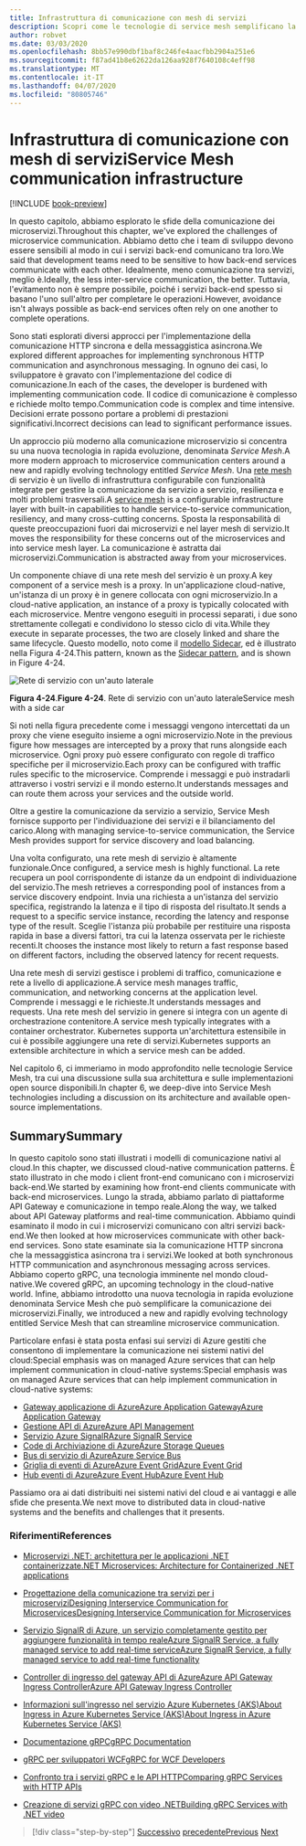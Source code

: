 ```yaml
---
title: Infrastruttura di comunicazione con mesh di servizi
description: Scopri come le tecnologie di service mesh semplificano la comunicazione dei microservizi nativi nel cloud
author: robvet
ms.date: 03/03/2020
ms.openlocfilehash: 8bb57e990dbf1baf8c246fe4aacfbb2904a251e6
ms.sourcegitcommit: f87ad41b8e62622da126aa928f7640108c4eff98
ms.translationtype: MT
ms.contentlocale: it-IT
ms.lasthandoff: 04/07/2020
ms.locfileid: "80805746"
---
```

# <a name="service-mesh-communication-infrastructure"></a><span data-ttu-id="c3745-103">Infrastruttura di comunicazione con mesh di servizi</span><span class="sxs-lookup"><span data-stu-id="c3745-103">Service Mesh communication infrastructure</span></span>

[!INCLUDE [book-preview](../../../includes/book-preview.md)]

<span data-ttu-id="c3745-104">In questo capitolo, abbiamo esplorato le sfide della comunicazione dei microservizi.</span><span class="sxs-lookup"><span data-stu-id="c3745-104">Throughout this chapter, we've explored the challenges of microservice communication.</span></span> <span data-ttu-id="c3745-105">Abbiamo detto che i team di sviluppo devono essere sensibili al modo in cui i servizi back-end comunicano tra loro.</span><span class="sxs-lookup"><span data-stu-id="c3745-105">We said that development teams need to be sensitive to how back-end services communicate with each other.</span></span> <span data-ttu-id="c3745-106">Idealmente, meno comunicazione tra servizi, meglio è.</span><span class="sxs-lookup"><span data-stu-id="c3745-106">Ideally, the less inter-service communication, the better.</span></span> <span data-ttu-id="c3745-107">Tuttavia, l'evitamento non è sempre possibile, poiché i servizi back-end spesso si basano l'uno sull'altro per completare le operazioni.</span><span class="sxs-lookup"><span data-stu-id="c3745-107">However, avoidance isn't always possible as back-end services often rely on one another to complete operations.</span></span>

<span data-ttu-id="c3745-108">Sono stati esplorati diversi approcci per l'implementazione della comunicazione HTTP sincrona e della messaggistica asincrona.</span><span class="sxs-lookup"><span data-stu-id="c3745-108">We explored different approaches for implementing synchronous HTTP communication and asynchronous messaging.</span></span> <span data-ttu-id="c3745-109">In ognuno dei casi, lo sviluppatore è gravato con l'implementazione del codice di comunicazione.</span><span class="sxs-lookup"><span data-stu-id="c3745-109">In each of the cases, the developer is burdened with implementing communication code.</span></span> <span data-ttu-id="c3745-110">Il codice di comunicazione è complesso e richiede molto tempo.</span><span class="sxs-lookup"><span data-stu-id="c3745-110">Communication code is complex and time intensive.</span></span> <span data-ttu-id="c3745-111">Decisioni errate possono portare a problemi di prestazioni significativi.</span><span class="sxs-lookup"><span data-stu-id="c3745-111">Incorrect decisions can lead to significant performance issues.</span></span>

<span data-ttu-id="c3745-112">Un approccio più moderno alla comunicazione microservizio si concentra su una nuova tecnologia in rapida evoluzione, denominata *Service Mesh*.</span><span class="sxs-lookup"><span data-stu-id="c3745-112">A more modern approach to microservice communication centers around a new and rapidly evolving technology entitled *Service Mesh*.</span></span> <span data-ttu-id="c3745-113">Una [rete mesh](https://www.nginx.com/blog/what-is-a-service-mesh/) di servizio è un livello di infrastruttura configurabile con funzionalità integrate per gestire la comunicazione da servizio a servizio, resilienza e molti problemi trasversali.</span><span class="sxs-lookup"><span data-stu-id="c3745-113">A [service mesh](https://www.nginx.com/blog/what-is-a-service-mesh/) is a configurable infrastructure layer with built-in capabilities to handle service-to-service communication, resiliency, and many cross-cutting concerns.</span></span> <span data-ttu-id="c3745-114">Sposta la responsabilità di queste preoccupazioni fuori dai microservizi e nel layer mesh di servizio.</span><span class="sxs-lookup"><span data-stu-id="c3745-114">It moves the responsibility for these concerns out of the microservices and into service mesh layer.</span></span> <span data-ttu-id="c3745-115">La comunicazione è astratta dai microservizi.</span><span class="sxs-lookup"><span data-stu-id="c3745-115">Communication is abstracted away from your microservices.</span></span>

<span data-ttu-id="c3745-116">Un componente chiave di una rete mesh del servizio è un proxy.</span><span class="sxs-lookup"><span data-stu-id="c3745-116">A key component of a service mesh is a proxy.</span></span> <span data-ttu-id="c3745-117">In un'applicazione cloud-native, un'istanza di un proxy è in genere collocata con ogni microservizio.</span><span class="sxs-lookup"><span data-stu-id="c3745-117">In a cloud-native application, an instance of a proxy is typically colocated with each microservice.</span></span> <span data-ttu-id="c3745-118">Mentre vengono eseguiti in processi separati, i due sono strettamente collegati e condividono lo stesso ciclo di vita.</span><span class="sxs-lookup"><span data-stu-id="c3745-118">While they execute in separate processes, the two are closely linked and share the same lifecycle.</span></span> <span data-ttu-id="c3745-119">Questo modello, noto come il [modello Sidecar](https://docs.microsoft.com/azure/architecture/patterns/sidecar), ed è illustrato nella Figura 4-24.</span><span class="sxs-lookup"><span data-stu-id="c3745-119">This pattern, known as the [Sidecar pattern](https://docs.microsoft.com/azure/architecture/patterns/sidecar), and is shown in Figure 4-24.</span></span>

![Rete di servizio con un'auto laterale](./media/service-mesh-with-side-car.png)

<span data-ttu-id="c3745-121">**Figura 4-24**.</span><span class="sxs-lookup"><span data-stu-id="c3745-121">**Figure 4-24**.</span></span> <span data-ttu-id="c3745-122">Rete di servizio con un'auto laterale</span><span class="sxs-lookup"><span data-stu-id="c3745-122">Service mesh with a side car</span></span>

<span data-ttu-id="c3745-123">Si noti nella figura precedente come i messaggi vengono intercettati da un proxy che viene eseguito insieme a ogni microservizio.</span><span class="sxs-lookup"><span data-stu-id="c3745-123">Note in the previous figure how messages are intercepted by a proxy that runs alongside each microservice.</span></span> <span data-ttu-id="c3745-124">Ogni proxy può essere configurato con regole di traffico specifiche per il microservizio.</span><span class="sxs-lookup"><span data-stu-id="c3745-124">Each proxy can be configured with traffic rules specific to the microservice.</span></span> <span data-ttu-id="c3745-125">Comprende i messaggi e può instradarli attraverso i vostri servizi e il mondo esterno.</span><span class="sxs-lookup"><span data-stu-id="c3745-125">It understands messages and can route them across your services and the outside world.</span></span>

<span data-ttu-id="c3745-126">Oltre a gestire la comunicazione da servizio a servizio, Service Mesh fornisce supporto per l'individuazione dei servizi e il bilanciamento del carico.</span><span class="sxs-lookup"><span data-stu-id="c3745-126">Along with managing service-to-service communication, the Service Mesh provides support for service discovery and load balancing.</span></span>

<span data-ttu-id="c3745-127">Una volta configurato, una rete mesh di servizio è altamente funzionale.</span><span class="sxs-lookup"><span data-stu-id="c3745-127">Once configured, a service mesh is highly functional.</span></span> <span data-ttu-id="c3745-128">La rete recupera un pool corrispondente di istanze da un endpoint di individuazione del servizio.</span><span class="sxs-lookup"><span data-stu-id="c3745-128">The mesh retrieves a corresponding pool of instances from a service discovery endpoint.</span></span> <span data-ttu-id="c3745-129">Invia una richiesta a un'istanza del servizio specifica, registrando la latenza e il tipo di risposta del risultato.</span><span class="sxs-lookup"><span data-stu-id="c3745-129">It sends a request to a specific service instance, recording the latency and response type of the result.</span></span> <span data-ttu-id="c3745-130">Sceglie l'istanza più probabile per restituire una risposta rapida in base a diversi fattori, tra cui la latenza osservata per le richieste recenti.</span><span class="sxs-lookup"><span data-stu-id="c3745-130">It chooses the instance most likely to return a fast response based on different factors, including the observed latency for recent requests.</span></span>

<span data-ttu-id="c3745-131">Una rete mesh di servizi gestisce i problemi di traffico, comunicazione e rete a livello di applicazione.</span><span class="sxs-lookup"><span data-stu-id="c3745-131">A service mesh manages traffic, communication, and networking concerns at the application level.</span></span> <span data-ttu-id="c3745-132">Comprende i messaggi e le richieste.</span><span class="sxs-lookup"><span data-stu-id="c3745-132">It understands messages and requests.</span></span> <span data-ttu-id="c3745-133">Una rete mesh del servizio in genere si integra con un agente di orchestrazione contenitore.</span><span class="sxs-lookup"><span data-stu-id="c3745-133">A service mesh typically integrates with a container orchestrator.</span></span> <span data-ttu-id="c3745-134">Kubernetes supporta un'architettura estensibile in cui è possibile aggiungere una rete di servizi.</span><span class="sxs-lookup"><span data-stu-id="c3745-134">Kubernetes supports an extensible architecture in which a service mesh can be added.</span></span>

<span data-ttu-id="c3745-135">Nel capitolo 6, ci immeriamo in modo approfondito nelle tecnologie Service Mesh, tra cui una discussione sulla sua architettura e sulle implementazioni open source disponibili.</span><span class="sxs-lookup"><span data-stu-id="c3745-135">In chapter 6, we deep-dive into Service Mesh technologies including a discussion on its architecture and available open-source implementations.</span></span>

## <a name="summary"></a><span data-ttu-id="c3745-136">Summary</span><span class="sxs-lookup"><span data-stu-id="c3745-136">Summary</span></span>

<span data-ttu-id="c3745-137">In questo capitolo sono stati illustrati i modelli di comunicazione nativi al cloud.</span><span class="sxs-lookup"><span data-stu-id="c3745-137">In this chapter, we discussed cloud-native communication patterns.</span></span> <span data-ttu-id="c3745-138">È stato illustrato in che modo i client front-end comunicano con i microservizi back-end.</span><span class="sxs-lookup"><span data-stu-id="c3745-138">We started by examining how front-end clients communicate with back-end microservices.</span></span> <span data-ttu-id="c3745-139">Lungo la strada, abbiamo parlato di piattaforme API Gateway e comunicazione in tempo reale.</span><span class="sxs-lookup"><span data-stu-id="c3745-139">Along the way, we talked about API Gateway platforms and real-time communication.</span></span> <span data-ttu-id="c3745-140">Abbiamo quindi esaminato il modo in cui i microservizi comunicano con altri servizi back-end.</span><span class="sxs-lookup"><span data-stu-id="c3745-140">We then looked at how microservices communicate with other back-end services.</span></span> <span data-ttu-id="c3745-141">Sono state esaminate sia la comunicazione HTTP sincrona che la messaggistica asincrona tra i servizi.</span><span class="sxs-lookup"><span data-stu-id="c3745-141">We looked at both synchronous HTTP communication and asynchronous messaging across services.</span></span> <span data-ttu-id="c3745-142">Abbiamo coperto gRPC, una tecnologia imminente nel mondo cloud-native.</span><span class="sxs-lookup"><span data-stu-id="c3745-142">We covered gRPC, an upcoming technology in the cloud-native world.</span></span> <span data-ttu-id="c3745-143">Infine, abbiamo introdotto una nuova tecnologia in rapida evoluzione denominata Service Mesh che può semplificare la comunicazione dei microservizi.</span><span class="sxs-lookup"><span data-stu-id="c3745-143">Finally, we introduced a new and rapidly evolving technology entitled Service Mesh that can streamline microservice communication.</span></span>

<span data-ttu-id="c3745-144">Particolare enfasi è stata posta enfasi sui servizi di Azure gestiti che consentono di implementare la comunicazione nei sistemi nativi del cloud:Special emphasis was on managed Azure services that can help implement communication in cloud-native systems:</span><span class="sxs-lookup"><span data-stu-id="c3745-144">Special emphasis was on managed Azure services that can help implement communication in cloud-native systems:</span></span>

- [<span data-ttu-id="c3745-145">Gateway applicazione di AzureAzure Application Gateway</span><span class="sxs-lookup"><span data-stu-id="c3745-145">Azure Application Gateway</span></span>](https://docs.microsoft.com/azure/application-gateway/overview)
- [<span data-ttu-id="c3745-146">Gestione API di Azure</span><span class="sxs-lookup"><span data-stu-id="c3745-146">Azure API Management</span></span>](https://azure.microsoft.com/services/api-management/)
- [<span data-ttu-id="c3745-147">Servizio Azure SignalR</span><span class="sxs-lookup"><span data-stu-id="c3745-147">Azure SignalR Service</span></span>](https://azure.microsoft.com/services/signalr-service/)
- [<span data-ttu-id="c3745-148">Code di Archiviazione di Azure</span><span class="sxs-lookup"><span data-stu-id="c3745-148">Azure Storage Queues</span></span>](https://docs.microsoft.com/azure/storage/queues/storage-queues-introduction)
- [<span data-ttu-id="c3745-149">Bus di servizio di Azure</span><span class="sxs-lookup"><span data-stu-id="c3745-149">Azure Service Bus</span></span>](https://docs.microsoft.com/azure/service-bus-messaging/service-bus-messaging-overview)
- [<span data-ttu-id="c3745-150">Griglia di eventi di AzureAzure Event Grid</span><span class="sxs-lookup"><span data-stu-id="c3745-150">Azure Event Grid</span></span>](https://docs.microsoft.com/azure/event-grid/overview)
- [<span data-ttu-id="c3745-151">Hub eventi di AzureAzure Event Hub</span><span class="sxs-lookup"><span data-stu-id="c3745-151">Azure Event Hub</span></span>](https://azure.microsoft.com/services/event-hubs/)

<span data-ttu-id="c3745-152">Passiamo ora ai dati distribuiti nei sistemi nativi del cloud e ai vantaggi e alle sfide che presenta.</span><span class="sxs-lookup"><span data-stu-id="c3745-152">We next move to distributed data in cloud-native systems and the benefits and challenges that it presents.</span></span>

### <a name="references"></a><span data-ttu-id="c3745-153">Riferimenti</span><span class="sxs-lookup"><span data-stu-id="c3745-153">References</span></span>

- [<span data-ttu-id="c3745-154">Microservizi .NET: architettura per le applicazioni .NET containerizzate</span><span class="sxs-lookup"><span data-stu-id="c3745-154">.NET Microservices: Architecture for Containerized .NET applications</span></span>](https://dotnet.microsoft.com/download/thank-you/microservices-architecture-ebook)

- [<span data-ttu-id="c3745-155">Progettazione della comunicazione tra servizi per i microserviziDesigning Interservice Communication for Microservices</span><span class="sxs-lookup"><span data-stu-id="c3745-155">Designing Interservice Communication for Microservices</span></span>](https://docs.microsoft.com/azure/architecture/microservices/design/interservice-communication)

- [<span data-ttu-id="c3745-156">Servizio SignalR di Azure, un servizio completamente gestito per aggiungere funzionalità in tempo realeAzure SignalR Service, a fully managed service to add real-time service</span><span class="sxs-lookup"><span data-stu-id="c3745-156">Azure SignalR Service, a fully managed service to add real-time functionality</span></span>](https://azure.microsoft.com/blog/azure-signalr-service-a-fully-managed-service-to-add-real-time-functionality/)

- [<span data-ttu-id="c3745-157">Controller di ingresso del gateway API di AzureAzure API Gateway Ingress Controller</span><span class="sxs-lookup"><span data-stu-id="c3745-157">Azure API Gateway Ingress Controller</span></span>](https://azure.github.io/application-gateway-kubernetes-ingress/)

- [<span data-ttu-id="c3745-158">Informazioni sull'ingresso nel servizio Azure Kubernetes (AKS)About Ingress in Azure Kubernetes Service (AKS)</span><span class="sxs-lookup"><span data-stu-id="c3745-158">About Ingress in Azure Kubernetes Service (AKS)</span></span>](https://vincentlauzon.com/2018/10/10/about-ingress-in-azure-kubernetes-service-aks/)

- [<span data-ttu-id="c3745-159">Documentazione gRPC</span><span class="sxs-lookup"><span data-stu-id="c3745-159">gRPC Documentation</span></span>](https://grpc.io/docs/guides/)

- [<span data-ttu-id="c3745-160">gRPC per sviluppatori WCF</span><span class="sxs-lookup"><span data-stu-id="c3745-160">gRPC for WCF Developers</span></span>](https://docs.microsoft.com/dotnet/architecture/grpc-for-wcf-developers/)

- [<span data-ttu-id="c3745-161">Confronto tra i servizi gRPC e le API HTTP</span><span class="sxs-lookup"><span data-stu-id="c3745-161">Comparing gRPC Services with HTTP APIs</span></span>](https://docs.microsoft.com/aspnet/core/grpc/comparison?view=aspnetcore-3.0)

- [<span data-ttu-id="c3745-162">Creazione di servizi gRPC con video .NET</span><span class="sxs-lookup"><span data-stu-id="c3745-162">Building gRPC Services with .NET video</span></span>](https://channel9.msdn.com/Shows/The-Cloud-Native-Show/Building-Microservices-with-gRPC-and-NET)

>[!div class="step-by-step"]
><span data-ttu-id="c3745-163">[Successivo](grpc.md)
>[precedente](database-per-microservice.md)</span><span class="sxs-lookup"><span data-stu-id="c3745-163">[Previous](grpc.md)
[Next](database-per-microservice.md)</span></span>

